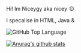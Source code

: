 Hi! Im Niceygy aka nicey :D

I specalise in HTML, Java & 

<img alt="GitHub Top Language" src="https://img.shields.io/github/languages/top/NiceygyLive/NiceygyLive.xyz" />

[![Anurag's github stats](https://github-readme-stats.vercel.app/api?username=NiceygyLive&theme=blue-green)](https://github.com/anuraghazra/github-readme-stats)
